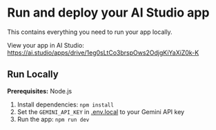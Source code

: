 

# Run and deploy your AI Studio app

This contains everything you need to run your app locally.

View your app in AI Studio: https://ai.studio/apps/drive/1eg0sLtCo3brspOws2OdjgKiYaXiZ0k-K

## Run Locally

**Prerequisites:**  Node.js


1. Install dependencies:
   `npm install`
2. Set the `GEMINI_API_KEY` in [.env.local](.env.local) to your Gemini API key
3. Run the app:
   `npm run dev`
